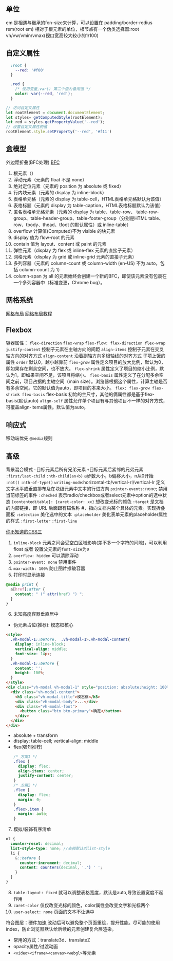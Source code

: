 ## 单位
em 是相遇与继承的fon-size来计算，可以设置在 padding/border-redius
rem(root em) 相对于根元素的单位，根节点有一个伪类选择器:root 
vh/vw/vmin/vmax(视口宽高较大较小的1/100)

## 自定义属性
```css
  :root {
    --red: '#f00'
  }

  .red {
    /* 使用变量,var() 第二个值为备用值 */
    color: var(--red, 'red');
  }
```

```js
// 访问自定义属性
let rootElement = document.documentElement;
let styles= getComputedStyle(rootElement);
let red = styles.getPropertyValue('--red');
// 设置自定义属性的值
rootElement.style.setProperty('--red', '#f11')
```

## 盒模型
外边距折叠(BFC处理)
[BFC](https://developer.mozilla.org/zh-CN/docs/Web/Guide/CSS/Block_formatting_context)
1. 根元素（<html>）
2. 浮动元素（元素的 float 不是 none）
3. 绝对定位元素（元素的 position 为 absolute 或 fixed）
4. 行内块元素（元素的 display 为 inline-block）
5. 表格单元格（元素的 display 为 table-cell，HTML表格单元格默认为该值）
6. 表格标题（元素的 display 为 table-caption，HTML表格标题默认为该值）
7. 匿名表格单元格元素（元素的 display 为 table、table-row、 table-row-group、table-header-group、table-footer-group（分别是HTML table、row、tbody、thead、tfoot 的默认属性）或 inline-table）
8. overflow 计算值(Computed)不为 visible 的块元素
9. display 值为 flow-root 的元素
10. contain 值为 layout、content 或 paint 的元素
11. 弹性元素（display 为 flex 或 inline-flex 元素的直接子元素）
12. 网格元素（display 为 grid 或 inline-grid 元素的直接子元素）
13. 多列容器（元素的 column-count 或 column-width (en-US) 不为 auto，包括 column-count 为 1）
14. column-span 为 all 的元素始终会创建一个新的BFC，即使该元素没有包裹在一个多列容器中（标准变更，Chrome bug）。

## 网格系统
[网格布局](https://developer.mozilla.org/zh-CN/docs/Web/CSS/CSS_Grid_Layout)
[网格布局教程](http://www.ruanyifeng.com/blog/2019/03/grid-layout-tutorial.html)


## Flexbox
容器属性：
`flex-direction` 
`flex-wrap`
`flex-flow: flex-direction flex-wrap`
`justify-content` 控制子元素在主轴方向的间距
`align-items` 控制子元素在交叉轴方向的对齐方式
`align-content` 沿着副轴方向多根轴线的对齐方式
子项上饿的属性
`order` 默认0，越小越靠前
`flex-grow` 属性定义项目的放大比例，默认为0，即如果存在剩余空间，也不放大。
`flex-shrink` 属性定义了项目的缩小比例，默认为1，即如果空间不足，该项目将缩小。
`flex-basis` 属性定义了在分配多余空间之前，项目占据的主轴空间（main size）。浏览器根据这个属性，计算主轴是否有多余空间。它的默认值为auto，即项目的本来大小。
`flex: flex-grow flex-shrink flex-basis`
flex-basis 初始的主尺寸，其他的俩属性都是基于flex-basis(默认auto)
`align-self` 属性允许单个项目有与其他项目不一样的对齐方式，可覆盖align-items属性。默认值为auto。

## 响应式
移动端优先
`@media`规则

## 高级
背景混合模式
`~`目标元素后所有兄弟元素
`+`目标元素后紧邻的兄弟元素
`:first/last-child`
`:nth-child(an+b)` a步数大小，b偏移大小，n从0开始
`:not()`
`:nth-of-type()`
`writing-mode`:horizontal-tb/vertical-rl/vertical-lr 定义文字水平或垂直排布及在块级元素中文本的行进方向
`pointer-events`: none; 禁用当前标签的事件
`:checked` 表示radio/checkbox或者select元素中option的选中状态
`[contenteditable]: {caret-color: xx}` 想改变光标的颜色
`:target` 是文档的内部链接，即 URL 后面跟有锚名称 #，指向文档内某个具体的元素。实现折叠面板
`:selection` 美化选中的文本
`:placeholder` 美化表单元素的placeholder属性的样式
`:first-letter` 
`:first-line` 

[你不知道的CSS三](https://segmentfault.com/a/1190000011194809)
1. `inline-block` 元素之间会受空白区域影响(差不多一个字符的间隙)，可以利用float 或者 设置父元素的`font-size`为`0`
2. `overflow: hidden` 可以清除浮动
3. `pointer-event: none` 禁用事件
4. `max-width: 100%` 防止图片撑破容器
5. 打印时显示连接
  ```css
  @media print {
    a[href]:after {
      content: " (" attr(href) ") ";
    }
  }
  ```
6. 未知高度容器垂直居中
  - 伪元素占位(推荐): 模态框核心
  ```html
  <style>
    .vh-modal-1::before,  .vh-modal-1>.vh-modal-content{
      display: inline-block;
      vertical-align: middle;
      font-size: 14px;
    }
    .vh-modal-1::before {
      content: '';
      height: 100%;
    }
  </style>
  <div class="vh-modal vh-modal-1" style="position: absolute;height: 100%;">
    <div class="vh-modal-content">
      <h3 class="vh-modal-title">模态框</h3>
      <div class="vh-modal-body">...</div>
      <div class="vh-modal-foot">
        <button class="btn btn-primary">确定</button>
      </div>
    </div>
  </div>
  ```
  - absolute + transform
  - display: table-cell; vertical-align: middle
  - flex(强烈推荐)
    ```css
    /* 方案1 */
    .flex {
      display: flex;
      align-items: center;
      justify-content: center;
    }
    /* 方案2 */
    .flex {
      display: flex;
      margin: 0;
    }
    .flex>.item {
      margin: auto;
    }
    ```
7. 模拟/装饰有序清单
  ```scss
  ol {
    counter-reset: decimal;
    list-style-type: none; //去掉默认的list-style 
    li {
      &::before {
        counter-increment: decimal;   
        content: counters(decimal, '.') ' ';
      }
    }
  }
  ```
8. `table-layout: fixed` 就可以调整表格宽度，默认是auto,导致设置宽度不起作用
9. `caret-color` 仅仅改变光标的颜色，color属性会改变文字和光标两个
10. `user-select: none` 页面的文本不让选中

符合图层：硬件加速,改动后可以避免整个页面重绘，提升性能。尽可能的使用index，防止浏览器默认给后续的元素创建复合层渲染。
- 常用的方式：translate3d、translateZ
- opacity属性/过渡动画
- `<video><iframe><canvas><webgl>`等元素
